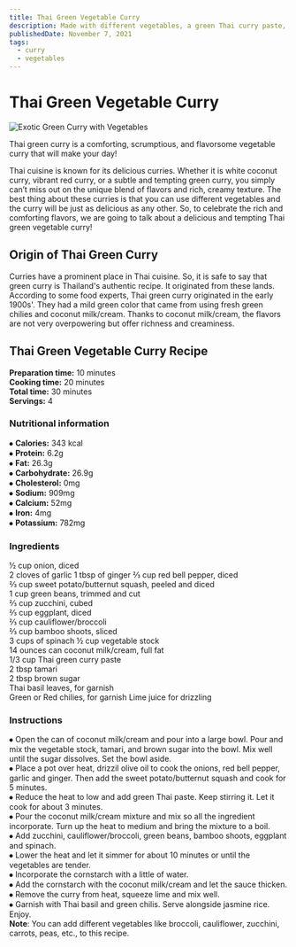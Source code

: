 ```yaml
---
title: Thai Green Vegetable Curry
description: Made with different vegetables, a green Thai curry paste, creamy coconut milk/cream. This curry is a feast for your eyes!
publishedDate: November 7, 2021
tags:
  - curry
  - vegetables
---
```


# Thai Green Vegetable Curry

![Exotic Green Curry with Vegetables](/greencurry.jpg "image")

Thai green curry is a comforting, scrumptious, and flavorsome vegetable curry that will make your day!

Thai cuisine is known for its delicious curries. Whether it is white coconut curry, vibrant red curry, or a subtle and tempting green curry, you simply can’t miss out on the unique blend of flavors and rich, creamy texture. The best thing about these curries is that you can use different vegetables and the curry will be just as delicious as any other. So, to celebrate the rich and comforting flavors, we are going to talk about a delicious and tempting Thai green vegetable curry!

## Origin of Thai Green Curry

Curries have a prominent place in Thai cuisine. So, it is safe to say that green curry is Thailand's authentic recipe. It originated from these lands. According to some food experts, Thai green curry originated in the early 1900s'. They had a mild green color that came from using fresh green chilies and coconut milk/cream. Thanks to coconut milk/cream, the flavors are not very overpowering but offer richness and creaminess.

## Thai Green Vegetable Curry Recipe

**Preparation time:** 10 minutes  
**Cooking time:** 20 minutes  
**Total time:** 30 minutes  
**Servings:** 4

### Nutritional information

⦁ **Calories:** 343 kcal  
⦁ **Protein:** 6.2g  
⦁ **Fat:** 26.3g  
⦁ **Carbohydrate:** 26.9g  
⦁ **Cholesterol:** 0mg  
⦁ **Sodium:** 909mg  
⦁ **Calcium:** 52mg  
⦁ **Iron:** 4mg  
⦁ **Potassium:** 782mg

### Ingredients

½ cup onion, diced  
2 cloves of garlic
1 tbsp of ginger
⅔ cup red bell pepper, diced  
⅔ cup sweet potato/butternut squash, peeled and diced  
1 cup green beans, trimmed and cut  
⅔ cup zucchini, cubed  
⅔ cup eggplant, diced  
⅔ cup cauliflower/broccoli  
⅔ cup bamboo shoots, sliced  
3 cups of spinach
½ cup vegetable stock  
14 ounces can coconut milk/cream, full fat  
1/3 cup Thai green curry paste  
2 tbsp tamari  
2 tbsp brown sugar  
Thai basil leaves, for garnish  
Green or Red chilies, for garnish
Lime juice for drizzling

### Instructions

⦁ Open the can of coconut milk/cream and pour into a large bowl. Pour and mix the vegetable stock, tamari, and brown sugar into the bowl. Mix well until the sugar dissolves. Set the bowl aside.  
⦁ Place a pot over heat, drizzil olive oil to cook the onions, red bell pepper, garlic and ginger. Then add the sweet potato/butternut squash and cook for 5 minutes.  
⦁ Reduce the heat to low and add green Thai paste. Keep stirring it. Let it cook for about 3 minutes.  
⦁ Pour the coconut milk/cream mixture and mix so all the ingredient incorporate. Turn up the heat to medium and bring the mixture to a boil.  
⦁ Add zucchini, cauliflower/broccoli, green beans, bamboo shoots, eggplant and spinach.  
⦁ Lower the heat and let it simmer for about 10 minutes or until the vegetables are tender.  
⦁ Incorporate the cornstarch with a little of water.  
⦁ Add the cornstarch with the coconut milk/cream and let the sauce thicken.  
⦁ Remove the curry from heat, squeeze lime and mix well.  
⦁ Garnish with Thai basil and green chilis. Serve alongside jasmine rice. Enjoy.  
**Note**: You can add different vegetables like broccoli, cauliflower, zucchini, carrots, peas, etc., to this recipe.

